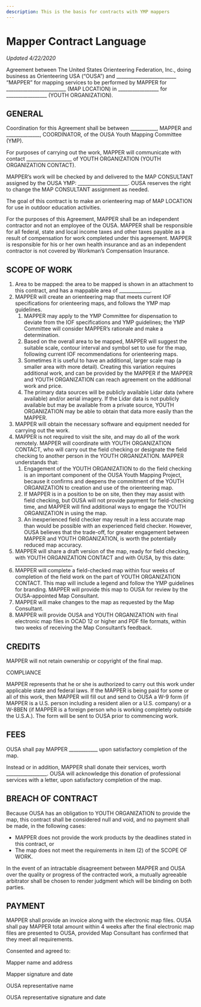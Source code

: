 ```yaml
---
description: This is the basis for contracts with YMP mappers
---
```


# Mapper Contract Language

_Updated 4/22/2020_                                      

Agreement between The United States Orienteering Federation, Inc., doing business as Orienteering USA \(“OUSA”\) and \_\_\_\_\_\_\_\_\_\_\_\_\_\_\_\_\_\_\_\_\_\_\_\_\_ “MAPPER” for mapping services to be performed by MAPPER for \_\_\_\_\_\_\_\_\_\_\_\_\_\_\_\_\_\_\_\_\_\_\_\_\_ \(MAP LOCATION\) in \_\_\_\_\_\_\_\_\_\_\_\_\_\_\_\_\_ for \_\_\_\_\_\_\_\_\_\_\_\_\_\_\_\_\_ \(YOUTH ORGANIZATION\).

## GENERAL

Coordination for this Agreement shall be between \_\_\_\_\_\_\_\_\_\_\_, MAPPER and \_\_\_\_\_\_\_\_\_\_\_\_\_\_, COORDINATOR, of the OUSA Youth Mapping Committee \(YMP\). 

For purposes of carrying out the work, MAPPER will communicate with contact  \_\_\_\_\_\_\_\_\_\_\_\_\_\_\_\_\_\_\_ of YOUTH ORGANIZATION \(YOUTH ORGANIZATION CONTACT\).

MAPPER’s work will be checked by and delivered to the MAP CONSULTANT assigned by the OUSA YMP: \_\_\_\_\_\_\_\_\_\_\_\_\_\_\_\_\_\_\_\_\_. OUSA reserves the right to change the MAP CONSULTANT assignment as needed.

The goal of this contract is to make an orienteering map of MAP LOCATION for use in outdoor education activities. 

For the purposes of this Agreement, MAPPER shall be an independent contractor and not an employee of the OUSA.  MAPPER shall be responsible for all federal, state and local income taxes and other taxes payable as a result of compensation for work completed under this agreement. MAPPER is responsible for his or her own health insurance and as an independent contractor is not covered by Workman’s Compensation Insurance.

## SCOPE OF WORK

1. Area to be mapped: the area to be mapped is shown in an attachment to this contract, and has a mappable area of \_\_\_\_\_\_\_\_\_\_\_\_\_. 
2. MAPPER will create an orienteering map that meets current IOF specifications for orienteering maps, and follows the YMP map guidelines. 
   1. MAPPER may apply to the YMP Committee for dispensation to deviate from the IOF specifications and YMP guidelines; the YMP Committee will consider MAPPER’s rationale and make a determination. 
   2. Based on the overall area to be mapped, MAPPER will suggest the suitable scale, contour interval and symbol set to use for the map, following current IOF recommendations for orienteering maps. 
   3. Sometimes it is useful to have an additional, larger scale map \(a smaller area with more detail\). Creating this variation requires additional work, and can be provided by the MAPPER if the MAPPER and YOUTH ORGANIZATION can reach agreement on the additional work and price. 
   4. The primary data sources will be publicly available Lidar data \(where available\) and/or aerial imagery. If the Lidar data is not publicly available but may be available from a private source, YOUTH ORGANIZATION may be able to obtain that data more easily than the MAPPER.  
3. MAPPER will obtain the necessary software and equipment needed for carrying out the work.
4. MAPPER is not required to visit the site, and may do all of the work remotely. MAPPER will coordinate with YOUTH ORGANIZATION CONTACT, who will carry out the field checking or designate the field checking to another person in the YOUTH ORGANIZATION. MAPPER understands that:
   1. Engagement of the YOUTH ORGANIZATION to do the field checking is an important component of the OUSA Youth Mapping Project, because it confirms and deepens the commitment of the YOUTH ORGANIZATION to creation and use of the orienteering map. 
   2. If MAPPER is in a position to be on site, then they may assist with field checking, but OUSA will not provide payment for field-checking time, and MAPPER will find additional ways to engage the YOUTH ORGANIZATION in using the map. 
   3. An inexperienced field checker may result in a less accurate map than would be possible with an experienced field checker. However, OUSA believes that the trade-off, for greater engagement between MAPPER and YOUTH ORGANIZATION, is worth the potentially reduced map accuracy.
5. MAPPER will share a draft version of the map, ready for field checking, with YOUTH ORGANIZATION CONTACT and with OUSA, by this date: \_\_\_\_\_\_\_\_\_\_\_\_\_\_\_\_\_\_\_\_\_\_\_\_
6. MAPPER will complete a field-checked map within four weeks of completion of the field work on the part of YOUTH ORGANIZATION CONTACT. This map will include a legend and follow the YMP guidelines for branding. MAPPER will provide this map to OUSA for review by the OUSA-appointed Map Consultant.
7. MAPPER will make changes to the map as requested by the Map Consultant.
8. MAPPER will provide OUSA and YOUTH ORGANIZATION with final electronic map files in OCAD 12 or higher and PDF file formats, within two weeks of receiving the Map Consultant’s feedback. 

## CREDITS

MAPPER will not retain ownership or copyright of the final map. 

COMPLIANCE

MAPPER represents that he or she is authorized to carry out this work under applicable state and federal laws. If the MAPPER is being paid for some or all of this work, then MAPPER will fill out and send to OUSA a W-9 form \(if MAPPER is a U.S. person including a resident alien or a U.S. company\) or a W-8BEN \(if MAPPER is a foreign person who is working completely outside the U.S.A.\). The form will be sent to OUSA prior to commencing work. 

## FEES

OUSA shall pay MAPPER \_\_\_\_\_\_\_\_\_\_\_\_ upon satisfactory completion of the map. 

Instead or in addition, MAPPER shall donate their services, worth \_\_\_\_\_\_\_\_\_\_\_\_\_\_\_\_\_. OUSA will acknowledge this donation of professional services with a letter, upon satisfactory completion of the map. 

## BREACH OF CONTRACT

Because OUSA has an obligation to YOUTH ORGANIZATION to provide the map, this contract shall be considered null and void, and no payment shall be made, in the following cases:

* MAPPER does not provide the work products by the deadlines stated in this contract, or
* The map does not meet the requirements in item \(2\) of the SCOPE OF WORK.

In the event of an intractable disagreement between MAPPER and OUSA over the quality or progress of the contracted work, a mutually agreeable arbitrator shall be chosen to render judgment which will be binding on both parties.

## PAYMENT

MAPPER shall provide an invoice along with the electronic map files. OUSA shall pay MAPPER total amount within 4 weeks after the final electronic map files are presented to OUSA, provided Map Consultant has confirmed that they meet all requirements.

Consented and agreed to:

Mapper name and address

Mapper signature and date  
  


OUSA representative name

OUSA representative signature and date

